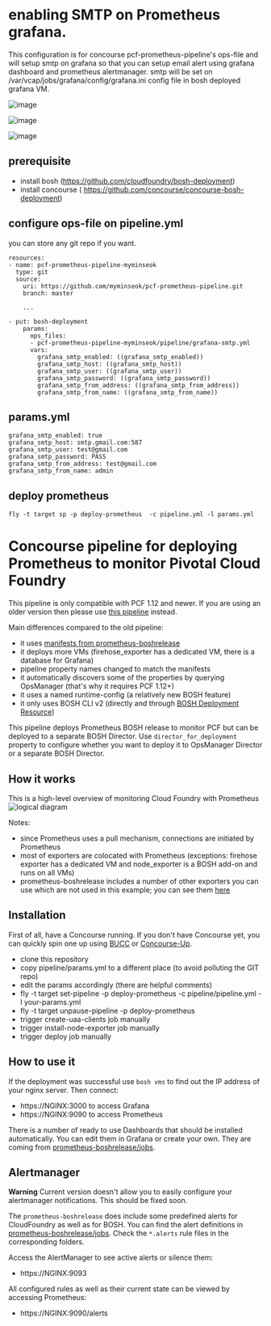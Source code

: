 # enabling SMTP on Prometheus grafana.
This configuration is for concourse pcf-prometheus-pipeline's ops-file and will setup smtp on grafana so that you can setup email alert using grafana dashboard and prometheus alertmanager.
smtp will be set on /var/vcap/jobs/grafana/config/grafana.ini config file in bosh deployed grafana VM.


![image](/deploy-prometheus.png "deploy-prometheus")

![image](/grafana-smtp.png "testing grafana smtp")

![image](/grafana-alert-email.png "testing grafana-alert-email")


## prerequisite
- install bosh (https://github.com/cloudfoundry/bosh-deployment)
- install concourse ( https://github.com/concourse/concourse-bosh-deployment)

## configure ops-file on pipeline.yml
you can store any git repo if you want.
```
resources:
- name: pcf-prometheus-pipeline-myminseok
  type: git
  source:
    uri: https://github.com/myminseok/pcf-prometheus-pipeline.git
    branch: master

    ...

- put: bosh-deployment
    params:
      ops_files:
      - pcf-prometheus-pipeline-myminseok/pipeline/grafana-smtp.yml
      vars:
        grafana_smtp_enabled: ((grafana_smtp_enabled))
        grafana_smtp_host: ((grafana_smtp_host))
        grafana_smtp_user: ((grafana_smtp_user))
        grafana_smtp_password: ((grafana_smtp_password))
        grafana_smtp_from_address: ((grafana_smtp_from_address))
        grafana_smtp_from_name: ((grafana_smtp_from_name))

```
## params.yml
```
grafana_smtp_enabled: true
grafana_smtp_host: smtp.gmail.com:587
grafana_smtp_user: test@gmail.com
grafana_smtp_password: PASS
grafana_smtp_from_address: test@gmail.com
grafana_smtp_from_name: admin

```

## deploy prometheus

```
fly -t target sp -p deploy-prometheus  -c pipeline.yml -l params.yml

```




# Concourse pipeline for deploying Prometheus to monitor Pivotal Cloud Foundry

This pipeline is only compatible with PCF 1.12 and newer. If you are using an older version then please use [this pipeline](https://github.com/pivotal-cf/prometheus-on-PCF/tree/74fba4b3401340278d9cb66b4a8076b328de37b8) instead.

Main differences compared to the old pipeline:

- it uses [manifests from prometheus-boshrelease](https://github.com/bosh-prometheus/prometheus-boshrelease/tree/master/manifests)
- it deploys more VMs (firehose_exporter has a dedicated VM, there is a database for Grafana)
- pipeline property names changed to match the manifests
- it automatically discovers some of the properties by querying OpsManager (that's why it requires PCF 1.12+)
- it uses a named runtime-config (a relatively new BOSH feature)
- it only uses BOSH CLI v2 (directly and through [BOSH Deployment Resource](https://github.com/cloudfoundry/bosh-deployment-resource))

This pipeline deploys Prometheus BOSH release to monitor PCF but can be deployed to a separate BOSH Director.
Use `director_for_deployment` property to configure whether you want to deploy it to OpsManager Director or a separate BOSH Director.

## How it works

This is a high-level overview of monitoring Cloud Foundry with Prometheus
![logical diagram](https://github.com/pivotal-cf/pcf-prometheus-pipeline/blob/master/docs/logical-diagram.png)

Notes:

- since Prometheus uses a pull mechanism, connections are initiated by Prometheus
- most of exporters are colocated with Prometheus (exceptions: firehose exporter has a dedicated VM and node_exporter is a BOSH add-on and runs on all VMs)
- prometheus-boshrelease includes a number of other exporters you can use which are not used in this example; you can see them [here](https://github.com/cloudfoundry-community/prometheus-boshrelease/tree/master/manifests/operators)

## Installation

First of all, have a Concourse running. If you don't have Concourse yet, you can quickly spin one up using [BUCC](https://github.com/starkandwayne/bucc) or [Concourse-Up](https://github.com/EngineerBetter/concourse-up).

- clone this repository
- copy pipeline/params.yml to a different place (to avoid polluting the GIT repo)
- edit the params accordingly (there are helpful comments)
- fly -t target set-pipeline -p deploy-prometheus -c pipeline/pipeline.yml -l your-params.yml
- fly -t target unpause-pipeline -p deploy-prometheus
- trigger create-uaa-clients job manually
- trigger install-node-exporter job manually
- trigger deploy job manually

## How to use it

If the deployment was successful use ```bosh vms``` to find out the IP address of your nginx server. Then connect:

- https://NGINX:3000 to access Grafana
- https://NGINX:9090 to access Prometheus

There is a number of ready to use Dashboards that should be installed automatically. You can edit them in Grafana or create your own. They are coming from [prometheus-boshrelease/jobs](https://github.com/cloudfoundry-community/prometheus-boshrelease/tree/master/jobs).

## Alertmanager

**Warning**
Current version doesn't allow you to easily configure your alertmanager notifications. This should be fixed soon.

The `prometheus-boshrelease` does include some predefined alerts for CloudFoundry as well as for BOSH. You can find the alert definitions in [prometheus-boshrelease/jobs](https://github.com/cloudfoundry-community/prometheus-boshrelease/tree/master/jobs). Check the `*.alerts` rule files in the corresponding folders.

Access the AlertManager to see active alerts or silence them:

- https://NGINX:9093

All configured rules as well as their current state can be viewed by accessing Prometheus:

- https://NGINX:9090/alerts
